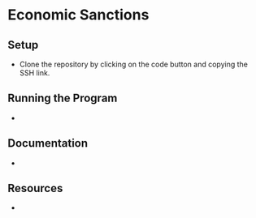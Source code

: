 # Economic Sanctions

## Setup
* Clone the repository by clicking on the code button and copying the SSH link.

## Running the Program
*

## Documentation
*

## Resources
*
